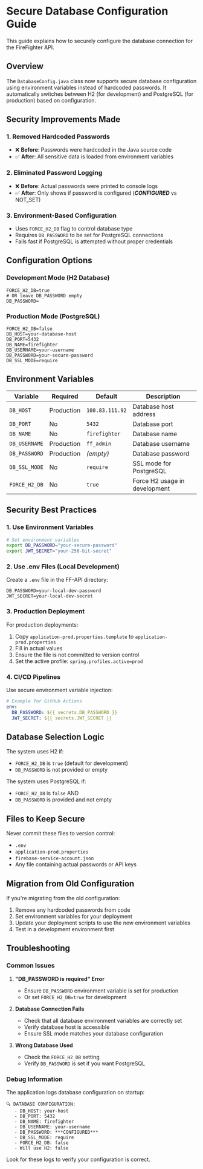 # Secure Database Configuration Guide

This guide explains how to securely configure the database connection for the FireFighter API.

## Overview

The `DatabaseConfig.java` class now supports secure database configuration using environment variables instead of hardcoded passwords. It automatically switches between H2 (for development) and PostgreSQL (for production) based on configuration.

## Security Improvements Made

### 1. Removed Hardcoded Passwords
- ❌ **Before**: Passwords were hardcoded in the Java source code
- ✅ **After**: All sensitive data is loaded from environment variables

### 2. Eliminated Password Logging
- ❌ **Before**: Actual passwords were printed to console logs
- ✅ **After**: Only shows if password is configured (***CONFIGURED*** vs NOT_SET)

### 3. Environment-Based Configuration
- Uses `FORCE_H2_DB` flag to control database type
- Requires `DB_PASSWORD` to be set for PostgreSQL connections
- Fails fast if PostgreSQL is attempted without proper credentials

## Configuration Options

### Development Mode (H2 Database)
```properties
FORCE_H2_DB=true
# OR leave DB_PASSWORD empty
DB_PASSWORD=
```

### Production Mode (PostgreSQL)
```properties
FORCE_H2_DB=false
DB_HOST=your-database-host
DB_PORT=5432
DB_NAME=firefighter
DB_USERNAME=your-username
DB_PASSWORD=your-secure-password
DB_SSL_MODE=require
```

## Environment Variables

| Variable | Required | Default | Description |
|----------|----------|---------|-------------|
| `DB_HOST` | Production | `100.83.111.92` | Database host address |
| `DB_PORT` | No | `5432` | Database port |
| `DB_NAME` | No | `firefighter` | Database name |
| `DB_USERNAME` | Production | `ff_admin` | Database username |
| `DB_PASSWORD` | Production | *(empty)* | Database password |
| `DB_SSL_MODE` | No | `require` | SSL mode for PostgreSQL |
| `FORCE_H2_DB` | No | `true` | Force H2 usage in development |

## Security Best Practices

### 1. Use Environment Variables
```bash
# Set environment variables
export DB_PASSWORD="your-secure-password"
export JWT_SECRET="your-256-bit-secret"
```

### 2. Use .env Files (Local Development)
Create a `.env` file in the FF-API directory:
```properties
DB_PASSWORD=your-local-dev-password
JWT_SECRET=your-local-dev-secret
```

### 3. Production Deployment
For production deployments:
1. Copy `application-prod.properties.template` to `application-prod.properties`
2. Fill in actual values
3. Ensure the file is not committed to version control
4. Set the active profile: `spring.profiles.active=prod`

### 4. CI/CD Pipelines
Use secure environment variable injection:
```yaml
# Example for GitHub Actions
env:
  DB_PASSWORD: ${{ secrets.DB_PASSWORD }}
  JWT_SECRET: ${{ secrets.JWT_SECRET }}
```

## Database Selection Logic

The system uses H2 if:
- `FORCE_H2_DB` is `true` (default for development)
- `DB_PASSWORD` is not provided or empty

The system uses PostgreSQL if:
- `FORCE_H2_DB` is `false` AND
- `DB_PASSWORD` is provided and not empty

## Files to Keep Secure

Never commit these files to version control:
- `.env`
- `application-prod.properties`
- `firebase-service-account.json`
- Any file containing actual passwords or API keys

## Migration from Old Configuration

If you're migrating from the old configuration:

1. Remove any hardcoded passwords from code
2. Set environment variables for your deployment
3. Update your deployment scripts to use the new environment variables
4. Test in a development environment first

## Troubleshooting

### Common Issues

1. **"DB_PASSWORD is required" Error**
   - Ensure `DB_PASSWORD` environment variable is set for production
   - Or set `FORCE_H2_DB=true` for development

2. **Database Connection Fails**
   - Check that all database environment variables are correctly set
   - Verify database host is accessible
   - Ensure SSL mode matches your database configuration

3. **Wrong Database Used**
   - Check the `FORCE_H2_DB` setting
   - Verify `DB_PASSWORD` is set if you want PostgreSQL

### Debug Information

The application logs database configuration on startup:
```
🔍 DATABASE CONFIGURATION:
   - DB_HOST: your-host
   - DB_PORT: 5432
   - DB_NAME: firefighter
   - DB_USERNAME: your-username
   - DB_PASSWORD: ***CONFIGURED***
   - DB_SSL_MODE: require
   - FORCE_H2_DB: false
   - Will use H2: false
```

Look for these logs to verify your configuration is correct.
